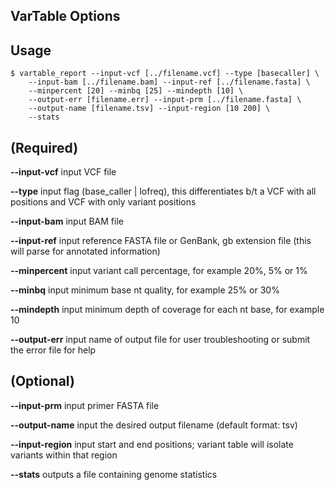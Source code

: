## VarTable Options



Usage
---------

    $ vartable_report --input-vcf [../filename.vcf] --type [basecaller] \
		--input-bam [../filename.bam] --input-ref [../filename.fasta] \
		--minpercent [20] --minbq [25] --mindepth [10] \
		--output-err [filename.err] --input-prm [../filename.fasta] \
		--output-name [filename.tsv] --input-region [10 200] \
		--stats

## (Required)
**--input-vcf**		input VCF file

**--type**		input flag (base_caller | lofreq), this differentiates b/t a VCF with all positions and VCF with only variant positions

**--input-bam**		input BAM file

**--input-ref**		input reference FASTA file or GenBank, gb extension file (this will parse for annotated information)

**--minpercent**	input variant call percentage, for example 20%, 5% or 1%

**--minbq**		input minimum base nt quality, for example 25% or 30%

**--mindepth**		input minimum depth of coverage for each nt base, for example 10

**--output-err**	input name of output file for user troubleshooting or submit the error file for help

## (Optional)
**--input-prm**		input primer FASTA file

**--output-name**	input the desired output filename (default format: tsv)

**--input-region**	input start and end positions; variant table will isolate variants within that region

**--stats**		outputs a file containing genome statistics
